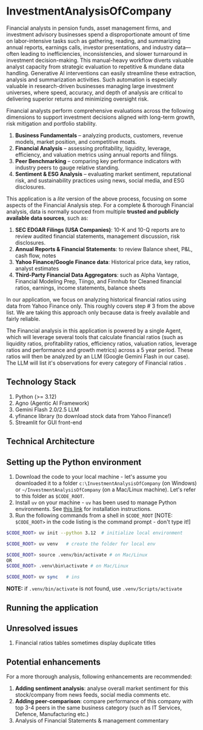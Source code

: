 # InvestmentAnalysisOfCompany

Financial analysts in pension funds, asset management firms, and investment advisory businesses spend a disproportionate amount of time on labor-intensive tasks such as gathering, reading, and summarizing annual reports, earnings calls, investor presentations, and industry data—often leading to inefficiencies, inconsistencies, and slower turnaround in investment decision-making. This manual-heavy workflow diverts valuable analyst capacity from strategic evaluation to repetitive & mundane data handling. Generative AI interventions can easily streamline these extraction, analysis and summarization activities. Such automation is especially valuable in research-driven businesses managing large investment universes, where speed, accuracy, and depth of analysis are critical to delivering superior returns and minimizing oversight risk.

Financial analysts perform comprehensive evaluations across the following dimensions to support investment decisions aligned with long-term growth, risk mitigation and portfolio stability.
1. **Business Fundamentals** – analyzing products, customers, revenue models, market position, and competitive moats.
2. **Financial Analysis** – assessing profitability, liquidity, leverage, efficiency, and valuation metrics using annual reports and filings.
3. **Peer Benchmarking** – comparing key performance indicators with industry peers to gauge relative standing.
4. **Sentiment & ESG Analysis** – evaluating market sentiment, reputational risk, and sustainability practices using news, social media, and ESG disclosures.

This application is a _lite_ version of the above process, focusing on some aspects of the Financial Analysis step. For a complete & thorough Financial analysis, data is normally sourced from multiple **trusted and publicly available data sources**, such as:
1. **SEC EDGAR Filings (USA Companies)**: 10-K and 10-Q reports are to review audited financial statements, management discussion, risk disclosures.
2. **Annual Reports & Financial Statements**: to review Balance sheet, P&L, cash flow, notes
3. **Yahoo Finance/Google Finance data**: Historical price data, key ratios, analyst estimates
4. **Third-Party Financial Data Aggregators**: such as Alpha Vantage, Financial Modeling Prep, Tiingo, and Finnhub for Cleaned financial ratios, earnings, income statements, balance sheets

In our application, we focus on analyzing historical financial ratios using data from Yahoo Finance only. This roughly covers step # 3 from the above list. We are taking this approach only because data is freely available and fairly reliable.

The Financial analysis in this application is powered by a single Agent, which will leverage several tools that calculate financial ratios (such as liquidity ratios, profitability ratios, efficiency ratios, valuation ratios, leverage ratios and performance and growth metrics) across a 5 year period. These ratios will then be analyzed by an LLM (Google Gemini Flash in our case). The LLM will list it's observations for every category of Financial ratios .

## Technology Stack
1. Python (>= 3.12) 
2. Agno (Agentic AI Framework)
3. Gemini Flash 2.0/2.5 LLM 
4. yfinance library (to download stock data from Yahoo Finance!)
5. Streamlit for GUI front-end

## Technical Architecture

## Setting up the Python environment
1. Download the code to your local machine - let's assume you downloaded it to a folder `c:\InvestmentAnalysisOfCompany` (on Windows) or `~/InvestmentAnalysisOfCompany` (on a Mac/Linux machine). Let's refer to this folder as `$CODE_ROOT`.
2. Install `uv` on your machine - `uv` has been used to manage Python environments. See [this link](https://docs.astral.sh/uv/getting-started/installation/) for installation instructions.
3. Run the following commands from a shell in `$CODE_ROOT` [NOTE: `$CODE_ROOT>` in the code listing is the command prompt - don't type it!]
```bash
$CODE_ROOT> uv init --python 3.12  # initialize local environment 

$CODE_ROOT> uv venv   # create the folder for local env

$CODE_ROOT> source .venv/bin/activate # on Mac/Linux
OR 
$CODE_ROOT> .venv\bin\activate # on Mac/Linux

$CODE_ROOT> uv sync   # ins
```
**NOTE:** if `.venv/bin/activate` is not found, use `.venv/Scripts/activate`

## Running the application


## Unresolved issues
1. Financial ratios tables sometimes display duplicate titles

## Potential enhancements
For a more thorough analysis, following enhancements are recommended:
1. **Adding sentiment analysis**: analyse overall market sentiment for this stock/company from news feeds, social media comments etc.
2. **Adding peer-comparison**: compare performance of this company with top 3-4 peers in the same business category (such as IT Services, Defence, Manufacturing etc.)
3. Analysis of Financial Statements & management commentary

